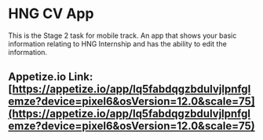 # HNG CV App

This is the Stage 2 task for mobile track. An app that shows your basic information relating to HNG Internship and has the ability to edit the information.

## Appetize.io Link: [https://appetize.io/app/lq5fabdqgzbdulvjlpnfglemze?device=pixel6&osVersion=12.0&scale=75](https://appetize.io/app/lq5fabdqgzbdulvjlpnfglemze?device=pixel6&osVersion=12.0&scale=75)

